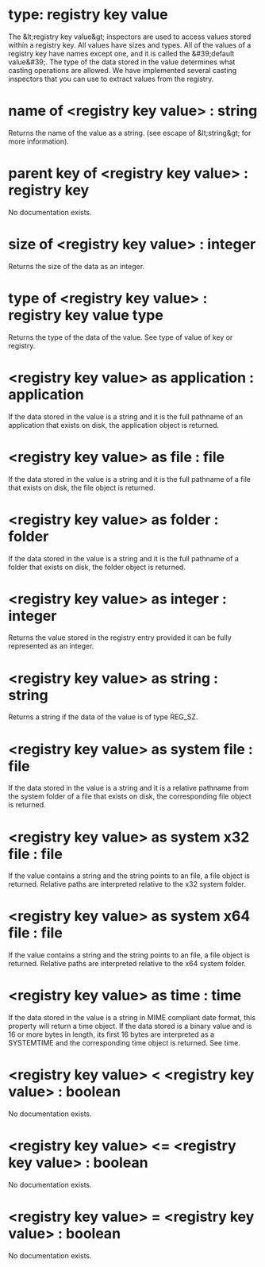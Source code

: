 # type: registry key value

The &amp;lt;registry key value&amp;gt; inspectors are used to access values stored within a registry key. All values have sizes and types. All of the values of a registry key have names except one, and it is called the &amp;#39;default value&amp;#39;. The type of the data stored in the value determines what casting operations are allowed. We have implemented several casting inspectors that you can use to extract values from the registry.

# name of &lt;registry key value&gt; : string

Returns the name of the value as a string. (see escape of &amp;lt;string&amp;gt; for more information).

# parent key of &lt;registry key value&gt; : registry key

No documentation exists.

# size of &lt;registry key value&gt; : integer

Returns the size of the data as an integer.

# type of &lt;registry key value&gt; : registry key value type

Returns the type of the data of the value. See type of value of key or registry.

# &lt;registry key value&gt; as application : application

If the data stored in the value is a string and it is the full pathname of an application that exists on disk, the application object is returned.

# &lt;registry key value&gt; as file : file

If the data stored in the value is a string and it is the full pathname of a file that exists on disk, the file object is returned.

# &lt;registry key value&gt; as folder : folder

If the data stored in the value is a string and it is the full pathname of a folder that exists on disk, the folder object is returned.

# &lt;registry key value&gt; as integer : integer

Returns the value stored in the registry entry provided it can be fully represented as an integer.

# &lt;registry key value&gt; as string : string

Returns a string if the data of the value is of type REG_SZ.

# &lt;registry key value&gt; as system file : file

If the data stored in the value is a string and it is a relative pathname from the system folder of a file that exists on disk, the corresponding file object is returned.

# &lt;registry key value&gt; as system x32 file : file

If the value contains a string and the string points to an file, a file object is returned. Relative paths are interpreted relative to the x32 system folder.

# &lt;registry key value&gt; as system x64 file : file

If the value contains a string and the string points to an file, a file object is returned. Relative paths are interpreted relative to the x64 system folder.

# &lt;registry key value&gt; as time : time

If the data stored in the value is a string in MIME compliant date format, this property will return a time object. If the data stored is a binary value and is 16 or more bytes in length, its first 16 bytes are interpreted as a SYSTEMTIME and the corresponding time object is returned. See time.

# &lt;registry key value&gt; &lt; &lt;registry key value&gt; : boolean

No documentation exists.

# &lt;registry key value&gt; &lt;= &lt;registry key value&gt; : boolean

No documentation exists.

# &lt;registry key value&gt; = &lt;registry key value&gt; : boolean

No documentation exists.
